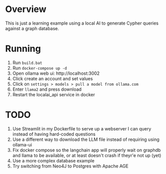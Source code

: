 # Overview
This is just a learning example using a local AI to generate Cypher queries against a graph database.

# Running
1. Run `build.bat`
2. Run `docker-compose up -d`
3. Open ollama web ui: http://localhost:3002
4. Click create an account and set values
5. Click on `settings > models > pull a model from ollama.com`
6. Enter `llama2` and press download
7. Restart the localai_api service in docker


# TODO
1. Use Streamlit in my Dockerfile to serve up a webserver I can query instead of having hard-coded questions
2. Use a different way to download the LLM file instead of requiring using ollama-ui
3. Fix docker compose so the langchain app will properly wait on graphdb and llama to be available, or at least doesn't crash if theyr'e not up (yet)
4. Use a more complex database example
5. Try switching from Neo4J to Postgres with Apache AGE
